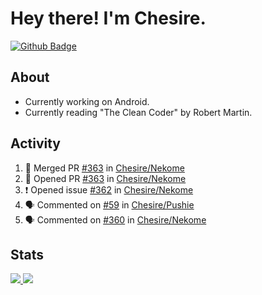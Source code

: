 # Hey there! I'm Chesire.

[![Github Badge](https://img.shields.io/badge/-Github-000?style=flat-square&logo=Github&logoColor=white&link=https://github.com/chesire)](https://github.com/chesire)

## About
<!-- Uses https://github.com/Chesire/natemoo-re -->
* Currently working on Android.
* Currently reading "The Clean Coder" by Robert Martin.
<!--
* Currently listening to: 
<a href="https://natemoo-re-iirbxe7wf.vercel.app/now-playing?open">
    <img src="https://natemoo-re-iirbxe7wf.vercel.app/now-playing" width="256" height="64" alt="Now Playing">
</a>  
-->

## Activity
<!-- Uses https://github.com/jamesgeorge007/github-activity-readme -->
<!--START_SECTION:activity-->
1. 🎉 Merged PR [#363](https://github.com/Chesire/Nekome/pull/363) in [Chesire/Nekome](https://github.com/Chesire/Nekome)
2. 💪 Opened PR [#363](https://github.com/Chesire/Nekome/pull/363) in [Chesire/Nekome](https://github.com/Chesire/Nekome)
3. ❗️ Opened issue [#362](https://github.com/Chesire/Nekome/issues/362) in [Chesire/Nekome](https://github.com/Chesire/Nekome)
4. 🗣 Commented on [#59](https://github.com/Chesire/Pushie/issues/59) in [Chesire/Pushie](https://github.com/Chesire/Pushie)
5. 🗣 Commented on [#360](https://github.com/Chesire/Nekome/issues/360) in [Chesire/Nekome](https://github.com/Chesire/Nekome)
<!--END_SECTION:activity-->

## Stats
<a href="https://github-readme-stats.vercel.app/api/top-langs/?username=chesire&theme=tokyonight">
    <img src="https://github-readme-stats.vercel.app/api/top-langs/?username=chesire&layout=compact&theme=tokyonight" >
</a>
<a href="https://github-readme-stats.vercel.app/api?username=chesire&show_icons=true&theme=tokyonight">
    <img src="https://github-readme-stats.vercel.app/api?username=chesire&show_icons=true&theme=tokyonight" >
</a>  
